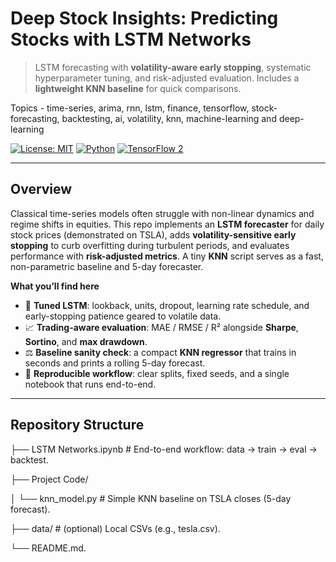 # Deep Stock Insights: Predicting Stocks with LSTM Networks

> LSTM forecasting with **volatility-aware early stopping**, systematic hyperparameter tuning, and risk-adjusted evaluation. Includes a **lightweight KNN baseline** for quick comparisons.

Topics - time-series, arima, rnn, lstm, finance, tensorflow, stock-forecasting, backtesting, ai, volatility, knn, machine-learning and deep-learning


[![License: MIT](https://img.shields.io/badge/License-MIT-green.svg)](#license)
[![Python](https://img.shields.io/badge/Python-3.8%2B-blue.svg)](#requirements)
[![TensorFlow 2](https://img.shields.io/badge/TensorFlow-2.x-orange.svg)](#requirements)

---

## Overview

Classical time-series models often struggle with non-linear dynamics and regime shifts in equities. This repo implements an **LSTM forecaster** for daily stock prices (demonstrated on TSLA), adds **volatility-sensitive early stopping** to curb overfitting during turbulent periods, and evaluates performance with **risk-adjusted metrics**. A tiny **KNN** script serves as a fast, non-parametric baseline and 5-day forecaster.

**What you’ll find here**

- 🧠 **Tuned LSTM**: lookback, units, dropout, learning rate schedule, and early-stopping patience geared to volatile data.
- 📈 **Trading-aware evaluation**: MAE / RMSE / R² alongside **Sharpe**, **Sortino**, and **max drawdown**.
- ⚖️ **Baseline sanity check**: a compact **KNN regressor** that trains in seconds and prints a rolling 5-day forecast.
- 🔁 **Reproducible workflow**: clear splits, fixed seeds, and a single notebook that runs end-to-end.

---

## Repository Structure

├── LSTM Networks.ipynb # End-to-end workflow: data → train → eval → backtest.

├── Project Code/

│ └── knn_model.py # Simple KNN baseline on TSLA closes (5-day forecast).

├── data/ # (optional) Local CSVs (e.g., tesla.csv).

└── README.md.
